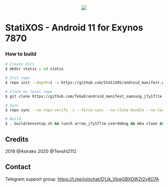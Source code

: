<div style="text-align:center"><img src="https://img.xda-cdn.com/bYRxY5WSZg35sxpa_Az7Cp9H0dk=/https%3A%2F%2Fi.imgur.com%2FfpLXCS2.png" /></div>

# StatiXOS - Android 11 for Exynos 7870

### How to build ###

```bash
# Create dirs
$ mkdir statix ; cd statix

# Init repo
$ repo init --depth=1 -u https://github.com/StatiXOS/android_manifest.git -b 11

# Clone my local repo
$ git clone https://github.com/TeGaX/android_manifest_samsung_j7y17lte.git -b StatiXOS .repo/local_manifests

# Sync
$ repo sync --no-repo-verify -c --force-sync --no-clone-bundle --no-tags --optimized-fetch --prune -j`nproc`

# Build
$ . build/envsetup.sh && lunch arrow_j7y17lte-userdebug && mka clean && mka bacon -j$(nproc --all)
```

## Credits
2019 @Astrako
2020 @Tenshi2112

## Contact
Telegram support group: https://t.me/joinchat/D1Jk_VbieGBXOWZt2y8O7A
